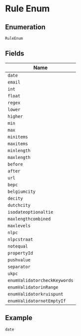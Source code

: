 
# Rule Enum

## Enumeration

`RuleEnum`

## Fields

| Name |
|  --- |
| `date` |
| `email` |
| `int` |
| `float` |
| `regex` |
| `lower` |
| `higher` |
| `min` |
| `max` |
| `minitems` |
| `maxitems` |
| `minlength` |
| `maxlength` |
| `before` |
| `after` |
| `url` |
| `bepc` |
| `belgiumcity` |
| `decity` |
| `dutchcity` |
| `isodateoptionaltie` |
| `maxlengthcombined` |
| `maxlevels` |
| `nlpc` |
| `nlpcstraat` |
| `notequal` |
| `propertyId` |
| `pushvalue` |
| `separator` |
| `ukpc` |
| `enumValidatorcheckKeywords` |
| `enumValidatorinRange` |
| `enumValidatorkruispunt` |
| `enumValidatornotEmptyIf` |

## Example

```
date
```

